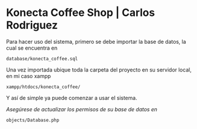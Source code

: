 # Konecta Coffee Shop | Carlos Rodriguez

Para hacer uso del sistema, primero se debe importar la base de datos, la cual se encuentra en

```
database/konecta_coffee.sql
```

Una vez importada ubique toda la carpeta del proyecto en su servidor local, en mi caso xampp

```
xampp/htdocs/konecta_coffee/
```

Y así de simple ya puede comenzar a usar el sistema.


*Asegúrese de actualizar los permisos de su base de datos en*
```
objects/Database.php
```
